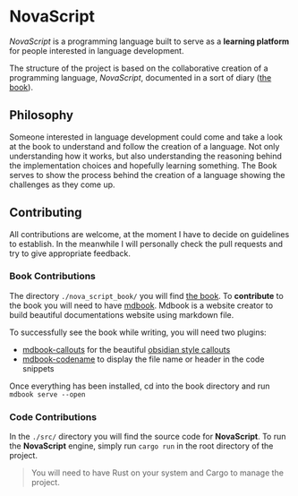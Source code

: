 # NovaScript

_NovaScript_ is a programming language built to serve as a **learning platform** for
people interested in language development.

The structure of the project is based on the collaborative creation of a
programming language, _NovaScript_, documented in a sort of diary ([the book](https://mitra98t.github.io/NovaScript/introduction.html)).

## Philosophy

Someone interested in language development could come and take a look at the
book to understand and follow the creation of a language.
Not only understanding how it works, but also understanding the reasoning behind the
implementation choices and hopefully learning something.
The Book serves to show the process behind the creation of a language showing
the challenges as they come up.

## Contributing

All contributions are welcome, at the moment I have to decide on guidelines to
establish.
In the meanwhile I will personally check the pull requests and try to give
appropriate feedback.

### Book Contributions

The directory `./nova_script_book/` you will find [the book](https://mitra98t.github.io/NovaScript/introduction.html).
To **contribute** to the book you will need to have [mdbook](https://rust-lang.github.io/mdBook/).
Mdbook is a website creator to build beautiful documentations website using
markdown file.

To successfully see the book while writing, you will need two plugins:

- [mdbook-callouts](https://crates.io/crates/mdbook-callouts) for the beautiful
  [obsidian style callouts](https://help.obsidian.md/callouts)
- [mdbook-codename](https://crates.io/crates/mdbook-codename) to display the
  file name or header in the code snippets

Once everything has been installed, cd into the book directory and run `mdbook
serve --open`

### Code Contributions

In the `./src/` directory you will find the source code for **NovaScript**.
To run the **NovaScript** engine, simply run `cargo run` in the root directory
of the project.

> You will need to have Rust on your system and Cargo to manage the project.
